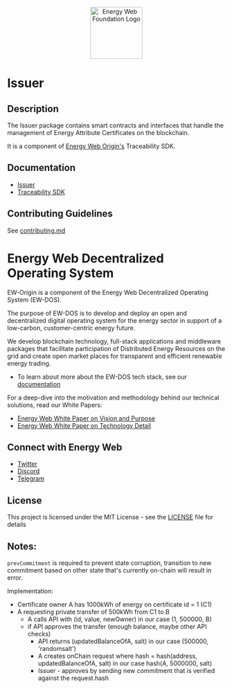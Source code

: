 <p align="center">
  <a href="https://www.energyweb.org" target="blank"><img src="./images/EW.png" width="120" alt="Energy Web Foundation Logo" /></a>
</p>

# Issuer 

## Description
The Issuer package contains smart contracts and interfaces that handle the management of Energy Attribute Certificates on the blockchain.

It is a component of [Energy Web Origin's](https://energy-web-foundation-origin.readthedocs-hosted.com/en/latest/) Traceability SDK. 

## Documentation
- [Issuer](https://energy-web-foundation-origin.readthedocs-hosted.com/en/latest/traceability/packages/issuer/)
- [Traceability SDK](https://energy-web-foundation-origin.readthedocs-hosted.com/en/latest/traceability/)

## Contributing Guidelines 
See [contributing.md](../../../contributing.md)

# Energy Web Decentralized Operating System 
EW-Origin is a component of the Energy Web Decentralized Operating System (EW-DOS).

The purpose of EW-DOS is to develop and deploy an open and decentralized digital operating system for the energy sector in support of a low-carbon, customer-centric energy future. 

We develop blockchain technology, full-stack applications and middleware packages that facilitate participation of Distributed Energy Resources on the grid and create open market places for transparent and efficient renewable energy trading.

- To learn about more about the EW-DOS tech stack, see our [documentation](https://app.gitbook.com/@energy-web-foundation/s/energy-web/)

For a deep-dive into the motivation and methodology behind our technical solutions, read our White Papers:

- [Energy Web White Paper on Vision and Purpose](https://www.energyweb.org/reports/EWDOS-Vision-Purpose/)
- [Energy Web  White Paper on Technology Detail](https://www.energyweb.org/wp-content/uploads/2020/06/EnergyWeb-EWDOS-PART2-TechnologyDetail-202006-vFinal.pdf)


## Connect with Energy Web
- [Twitter](https://twitter.com/energywebx)
- [Discord](https://discord.com/channels/706103009205288990/843970822254362664)
- [Telegram](https://t.me/energyweb)

## License

This project is licensed under the MIT License - see the [LICENSE](LICENSE) file for details

## Notes:
`prevCommitment` is required to prevent state corruption, transition to new commitment based on other state that's currently on-chain will result in error.

Implementation:
- Certificate owner A has 1000kWh of energy on certificate id = 1 (C1)
- A requesting private transfer of 500kWh from C1 to B
  - A calls API with (id, value, newOwner) in our case (1, 500000, B)
  - if API approves the transfer (enough balance, maybe other API checks)
    - API returns (updatedBalanceOfA, salt) in our case (500000, 'randomsalt')
    - A creates onChain request where hash = hash(address, updatedBalanceOfA, salt) in our case hash(A, 5000000, salt)
    - Issuer - approves by sending new commitment that is verified against the request.hash 